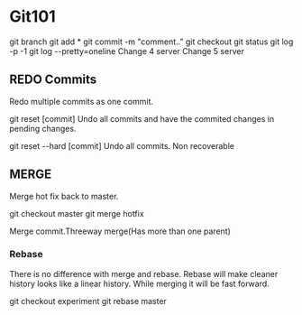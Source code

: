 # Git101


git branch
git add *
git commit -m "comment.."
git checkout <branchname>
git status
git log -p -1
git log --pretty=oneline
Change 4 server
Change 5 server
  
  
  
  ## REDO Commits
  
  Redo multiple commits as one commit.
  
  git reset [commit] 
  Undo all commits and have the commited changes in pending changes.
  
  git reset --hard [commit]
 Undo all commits. Non recoverable
 
 
 ## MERGE
 
 Merge hot fix back to master.
 
 git checkout master
 git merge hotfix
 
 Merge commit.Threeway merge(Has more than one parent)
 
 ### Rebase

There is no difference with merge and rebase. Rebase will make cleaner history looks like a linear history.
While merging it will be fast forward.

git checkout experiment
git rebase master
 
 
